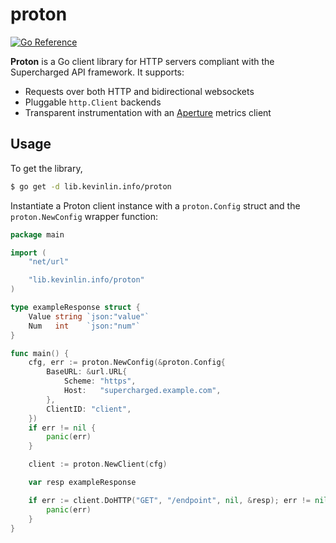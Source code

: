 # proton

[![Go Reference](https://pkg.go.dev/badge/lib.kevinlin.info/proton.svg)](https://pkg.go.dev/lib.kevinlin.info/proton)

**Proton** is a Go client library for HTTP servers compliant with the Supercharged API framework.
It supports:

* Requests over both HTTP and bidirectional websockets
* Pluggable `http.Client` backends
* Transparent instrumentation with an [Aperture](https://lib.kevinlin.info/aperture) metrics client

## Usage

To get the library,

```bash
$ go get -d lib.kevinlin.info/proton
```

Instantiate a Proton client instance with a `proton.Config` struct and the `proton.NewConfig`
wrapper function:

```go
package main

import (
	"net/url"

	"lib.kevinlin.info/proton"
)

type exampleResponse struct {
	Value string `json:"value"`
	Num   int    `json:"num"`
}

func main() {
	cfg, err := proton.NewConfig(&proton.Config{
		BaseURL: &url.URL{
			Scheme: "https",
			Host:   "supercharged.example.com",
		},
		ClientID: "client",
	})
	if err != nil {
		panic(err)
	}

	client := proton.NewClient(cfg)

	var resp exampleResponse

	if err := client.DoHTTP("GET", "/endpoint", nil, &resp); err != nil {
		panic(err)
	}
}

```
